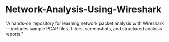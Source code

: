 # Network-Analysis-Using-Wireshark
"A hands-on repository for learning network packet analysis with Wireshark — includes sample PCAP files, filters, screenshots, and structured analysis reports."
